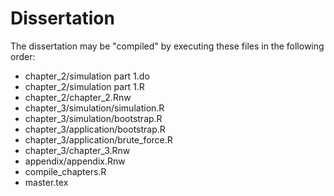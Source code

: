 # Dissertation

The dissertation may be "compiled" by executing these files in the following order:

* chapter_2/simulation part 1.do
* chapter_2/simulation part 1.R
* chapter_2/chapter_2.Rnw
* chapter_3/simulation/simulation.R
* chapter_3/simulation/bootstrap.R
* chapter_3/application/bootstrap.R
* chapter_3/application/brute_force.R
* chapter_3/chapter_3.Rnw
* appendix/appendix.Rnw
* compile_chapters.R
* master.tex
  
